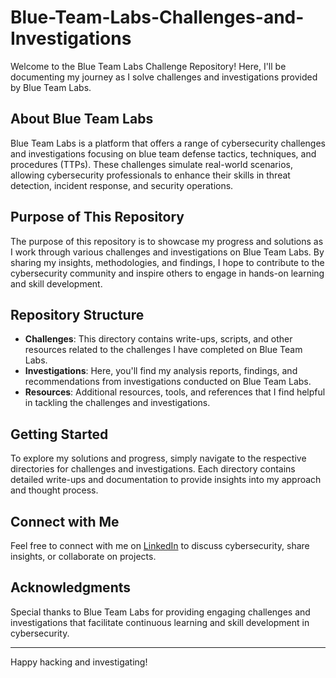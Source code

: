 # Blue-Team-Labs-Challenges-and-Investigations

Welcome to the Blue Team Labs Challenge Repository! Here, I'll be documenting my journey as I solve challenges and investigations provided by Blue Team Labs.

## About Blue Team Labs

Blue Team Labs is a platform that offers a range of cybersecurity challenges and investigations focusing on blue team defense tactics, techniques, and procedures (TTPs). These challenges simulate real-world scenarios, allowing cybersecurity professionals to enhance their skills in threat detection, incident response, and security operations.

## Purpose of This Repository

The purpose of this repository is to showcase my progress and solutions as I work through various challenges and investigations on Blue Team Labs. By sharing my insights, methodologies, and findings, I hope to contribute to the cybersecurity community and inspire others to engage in hands-on learning and skill development.

## Repository Structure

- **Challenges**: This directory contains write-ups, scripts, and other resources related to the challenges I have completed on Blue Team Labs.
- **Investigations**: Here, you'll find my analysis reports, findings, and recommendations from investigations conducted on Blue Team Labs.
- **Resources**: Additional resources, tools, and references that I find helpful in tackling the challenges and investigations.

## Getting Started

To explore my solutions and progress, simply navigate to the respective directories for challenges and investigations. Each directory contains detailed write-ups and documentation to provide insights into my approach and thought process.

## Connect with Me

Feel free to connect with me on [LinkedIn](https://www.linkedin.com/in/uthmanadewale/) to discuss cybersecurity, share insights, or collaborate on projects.

## Acknowledgments

Special thanks to Blue Team Labs for providing engaging challenges and investigations that facilitate continuous learning and skill development in cybersecurity.

---

Happy hacking and investigating!
